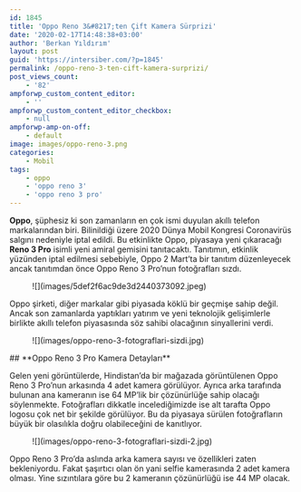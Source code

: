 ```yaml
---
id: 1845
title: 'Oppo Reno 3&#8217;ten Çift Kamera Sürprizi'
date: '2020-02-17T14:48:38+03:00'
author: 'Berkan Yıldırım'
layout: post
guid: 'https://intersiber.com/?p=1845'
permalink: /oppo-reno-3-ten-cift-kamera-surprizi/
post_views_count:
    - '82'
ampforwp_custom_content_editor:
    - ''
ampforwp_custom_content_editor_checkbox:
    - null
ampforwp-amp-on-off:
    - default
image: images/oppo-reno-3.png
categories:
    - Mobil
tags:
    - oppo
    - 'oppo reno 3'
    - 'oppo reno 3 pro'
---
```


**Oppo**, şüphesiz ki son zamanların en çok ismi duyulan akıllı telefon markalarından biri. Bilinildiği üzere 2020 Dünya Mobil Kongresi Coronavirüs salgını nedeniyle iptal edildi. Bu etkinlikte Oppo, piyasaya yeni çıkaracağı **Reno 3 Pro** isimli yeni amiral gemisini tanıtacaktı. Tanıtımın, etkinlik yüzünden iptal edilmesi sebebiyle, Oppo 2 Mart’ta bir tanıtım düzenleyecek ancak tanıtımdan önce Oppo Reno 3 Pro’nun fotoğrafları sızdı.

<figure class="wp-block-image size-large">![](images/5def2f6ac9de3d2440373092.jpeg)</figure>Oppo şirketi, diğer markalar gibi piyasada köklü bir geçmişe sahip değil. Ancak son zamanlarda yaptıkları yatırım ve yeni teknolojik gelişimlerle birlikte akıllı telefon piyasasında söz sahibi olacağının sinyallerini verdi.

<figure class="wp-block-image size-large">![](images/oppo-reno-3-fotograflari-sizdi.jpg)</figure>## **Oppo Reno 3 Pro Kamera Detayları**

Gelen yeni görüntülerde, Hindistan’da bir mağazada görüntülenen Oppo Reno 3 Pro’nun arkasında 4 adet kamera görülüyor. Ayrıca arka tarafında bulunan ana kameranın ise 64 MP’lik bir çözünürlüğe sahip olacağı söylenmekte. Fotoğrafları dikkatle incelediğimizde ise alt tarafta Oppo logosu çok net bir şekilde görülüyor. Bu da piyasaya sürülen fotoğrafların büyük bir olasılıkla doğru olabileceğini de kanıtlıyor.

<figure class="wp-block-image size-large">![](images/oppo-reno-3-fotograflari-sizdi-2.jpg)</figure>Oppo Reno 3 Pro’da aslında arka kamera sayısı ve özellikleri zaten bekleniyordu. Fakat şaşırtıcı olan ön yani selfie kamerasında 2 adet kamera olması. Yine sızıntılara göre bu 2 kameranın çözünürlüğü ise 44 MP olacak.